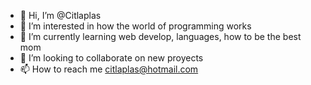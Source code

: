 - 👋 Hi, I’m @Citlaplas
- 👀 I’m interested in how the world of programming works
- 🌱 I’m currently learning web develop, languages, how to be the best mom
- 💞️ I’m looking to collaborate on new proyects
- 📫 How to reach me citlaplas@hotmail.com

<!---
Citlaplas/Citlaplas is a ✨ special ✨ repository because its `README.md` (this file) appears on your GitHub profile.
You can click the Preview link to take a look at your changes.
--->
